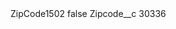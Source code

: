 <?xml version="1.0" encoding="UTF-8"?>
<CustomMetadata xmlns="http://soap.sforce.com/2006/04/metadata" xmlns:xsi="http://www.w3.org/2001/XMLSchema-instance" xmlns:xsd="http://www.w3.org/2001/XMLSchema">
    <label>ZipCode1502</label>
    <protected>false</protected>
    <values>
        <field>Zipcode__c</field>
        <value xsi:type="xsd:string">30336</value>
    </values>
</CustomMetadata>
